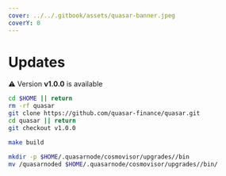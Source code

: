 ```yaml
---
cover: ../../.gitbook/assets/quasar-banner.jpeg
coverY: 0
---
```


# Updates

⚠️ Version **v1.0.0** is available

```bash
cd $HOME || return
rm -rf quasar
git clone https://github.com/quasar-finance/quasar.git
cd quasar || return
git checkout v1.0.0

make build

mkdir -p $HOME/.quasarnode/cosmovisor/upgrades//bin
mv /quasarnoded $HOME/.quasarnode/cosmovisor/upgrades//bin/
```
